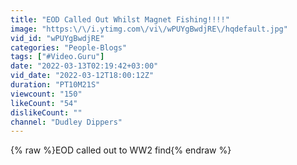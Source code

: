 ```yaml
---
title: "EOD Called Out Whilst Magnet Fishing!!!!"
image: "https:\/\/i.ytimg.com\/vi\/wPUYgBwdjRE\/hqdefault.jpg"
vid_id: "wPUYgBwdjRE"
categories: "People-Blogs"
tags: ["#Video.Guru"]
date: "2022-03-13T02:19:42+03:00"
vid_date: "2022-03-12T18:00:12Z"
duration: "PT10M21S"
viewcount: "150"
likeCount: "54"
dislikeCount: ""
channel: "Dudley Dippers"
---
```

{% raw %}EOD called out to WW2 find{% endraw %}
